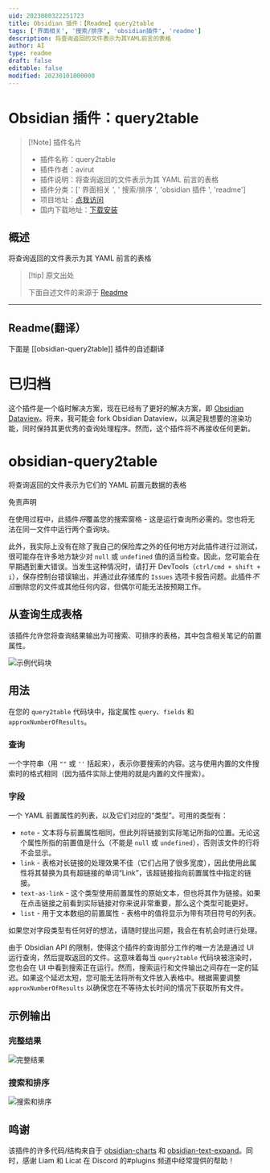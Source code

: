 ```yaml
---
uid: 2023080322251723
title: Obsidian 插件：【Readme】query2table
tags: ['界面相关', '搜索/排序', 'obsidian插件', 'readme']
description: 将查询返回的文件表示为其YAML前言的表格
author: AI
type: readme
draft: false
editable: false
modified: 20230101000000
---
```


# Obsidian 插件：query2table

> [!Note] 插件名片
> - 插件名称：query2table
> - 插件作者：avirut
> - 插件说明：将查询返回的文件表示为其 YAML 前言的表格
> - 插件分类：[' 界面相关 ', ' 搜索/排序 ', 'obsidian 插件 ', 'readme']
> - 项目地址：[点我访问](https://github.com/avirut/obsidian-query2table)
> - 国内下载地址：[下载安装](https://pkmer.cn/products/plugin/pluginMarket/?obsidian-query2table)

## 概述

将查询返回的文件表示为其 YAML 前言的表格

> [!tip] 原文出处
>
>下面自述文件的来源于 [Readme](https://ghproxy.net/https://raw.githubusercontent.com/avirut/obsidian-query2table/master/README.md)
>

---

## Readme(翻译）

下面是 [[obsidian-query2table]] 插件的自述翻译

# 已归档

这个插件是一个临时解决方案，现在已经有了更好的解决方案，即 [Obsidian Dataview](https://github.com/blacksmithgu/obsidian-dataview)。将来，我可能会 fork Obsidian Dataview，以满足我想要的渲染功能，同时保持其更优秀的查询处理程序。然而，这个插件将不再接收任何更新。

# obsidian-query2table

将查询返回的文件表示为它们的 YAML 前置元数据的表格

免责声明

在使用过程中，此插件*将*覆盖您的搜索窗格 - 这是运行查询所必需的。您也将无法在同一文件中运行两个查询块。

此外，我实际上没有在除了我自己的保险库之外的任何地方对此插件进行过测试，很可能存在许多地方缺少对 `null` 或 `undefined` 值的适当检查。因此，您可能会在早期遇到重大错误。当发生这种情况时，请打开 DevTools（`ctrl/cmd + shift + i`），保存控制台错误输出，并通过此存储库的 `Issues` 选项卡报告问题。此插件*不应*删除您的文件或其他任何内容，但偶尔可能无法按预期工作。

## 从查询生成表格

该插件允许您将查询结果输出为可搜索、可排序的表格，其中包含相关笔记的前置属性。

![示例代码块](https://github.com/avirut/obsidian-query2table/blob/master/imgs/codeblock.png?raw=true)

## 用法

在您的 `query2table` 代码块中，指定属性 `query`、`fields` 和 `approxNumberOfResults`。

### 查询

一个字符串（用 `""` 或 `''` 括起来），表示你要搜索的内容。这与使用内置的文件搜索时的格式相同（因为插件实际上使用的就是内置的文件搜索）。

### 字段

一个 YAML 前置属性的列表，以及它们对应的“类型”。可用的类型有：

- `note` - 文本将与前置属性相同，但此列将链接到实际笔记所指的位置。无论这个属性所指的前置值是什么（不能是 `null` 或 `undefined`），否则该文件的行将不会显示。
- `link` - 表格对长链接的处理效果不佳（它们占用了很多宽度），因此使用此属性将其替换为具有超链接的单词“Link”，该超链接指向前置属性中指定的链接。
- `text-as-link` - 这个类型使用前置属性的原始文本，但也将其作为链接。如果在点击链接之前看到实际链接对你来说非常重要，那么这个类型可能更好。
- `list` - 用于文本数组的前置属性 - 表格中的值将显示为带有项目符号的列表。

如果您对字段类型有任何好的想法，请随时提出问题，我会在有机会时进行处理。

由于 Obsidian API 的限制，使得这个插件的查询部分工作的唯一方法是通过 UI 运行查询，然后提取返回的文件。这意味着每当 `query2table` 代码块被渲染时，您也会在 UI 中看到搜索正在运行。然而，搜索运行和文件输出之间存在一定的延迟。如果这个延迟太短，您可能无法将所有文件放入表格中。根据需要调整 `approxNumberOfResults` 以确保您在不等待太长时间的情况下获取所有文件。

## 示例输出

### 完整结果

![完整结果](https://github.com/avirut/obsidian-query2table/blob/master/imgs/full-results.png?raw=true)

### 搜索和排序

![搜索和排序](https://github.com/avirut/obsidian-query2table/blob/master/imgs/search-sort-results.png?raw=true)

## 鸣谢

该插件的许多代码/结构来自于 [obsidian-charts](https://github.com/phibr0/obsidian-charts) 和 [obsidian-text-expand](https://github.com/mrjackphil/obsidian-text-expand)。同时，感谢 Liam 和 Licat 在 Discord 的#plugins 频道中经常提供的帮助！
